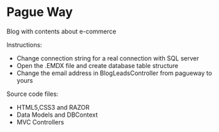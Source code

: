 # Pague Way
Blog with contents about e-commerce

Instructions:
<ul>
<li>Change connection string for a real connection with SQL server</li>
<li>Open the .EMDX file and create database table structure</li>
<li>Change the email address in BlogLeadsController from pagueway to yours</li>
</ul>

Source code files:
<ul>
<li>HTML5,CSS3 and RAZOR</li>
<li>Data Models and DBContext</li>
<li>MVC Controllers</li>
</ul>
